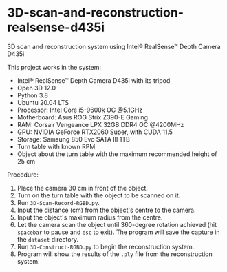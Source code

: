 # 3D-scan-and-reconstruction-realsense-d435i
3D scan and reconstruction system using Intel® RealSense™ Depth Camera D435i

This project works in the system:
- Intel® RealSense™ Depth Camera D435i with its tripod
- Open 3D 12.0
- Python 3.8
- Ubuntu 20.04 LTS
- Processor: Intel Core i5-9600k OC @5.1GHz
- Motherboard: Asus ROG Strix Z390-E Gaming
- RAM: Corsair Vengeance LPX 32GB DDR4 OC @4200MHz
- GPU: NVIDIA GeForce RTX2060 Super, with CUDA 11.5
- Storage: Samsung 850 Evo SATA III 1TB
- Turn table with known RPM
- Object about the turn table with the maximum recommended height of 25 cm

Procedure:
1. Place the camera 30 cm in front of the object.
2. Turn on the turn table with the object to be scanned on it.
3. Run `3D-Scan-Record-RGBD.py`.
4. Input the distance (cm) from the object's centre to the camera.
5. Input the object's maximum radius from the centre.
6. Let the camera scan the object until 360-degree rotation achieved (hit `spacebar` to pause and `esc` to exit). The program will save the capture in the `dataset` directory.
7. Run `3D-Construct-RGBD.py` to begin the reconstruction system.
8. Program will show the results of the `.ply` file from the reconstruction system.
